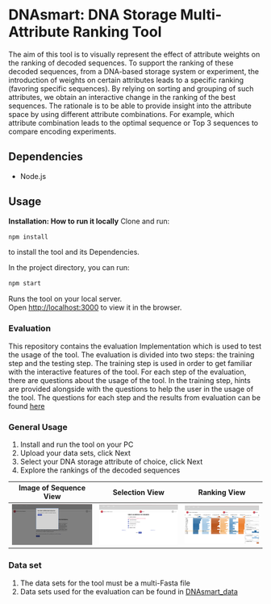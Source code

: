 # DNAsmart: DNA Storage Multi-Attribute Ranking Tool

The aim of this tool is to visually represent the effect of attribute weights on the ranking of decoded sequences. To support the ranking of these decoded sequences, from a DNA-based storage system or experiment, the introduction of weights on certain attributes leads to a specific ranking (favoring specific sequences). By relying on sorting and grouping of such attributes, we obtain an interactive change in the ranking of the best sequences. The rationale is to be able to provide insight into the attribute space by using different attribute combinations. For example, which attribute combination leads to the optimal sequence or Top 3 sequences to compare encoding experiments.

## Dependencies
* Node.js

## Usage
**Installation: How to run it locally**
Clone and run:

```bash
npm install
```
to install the tool and its Dependencies.

In the project directory, you can run:

```bash
npm start
```
Runs the tool on your local server.\
Open [http://localhost:3000](http://localhost:3000) to view it in the browser.

### Evaluation 
This repository contains the evaluation Implementation which is used to test the usage of the tool. The evaluation is divided into two steps: the training step and the testing step. The training step is used in order to get familiar with the interactive features of the tool. For each step of the evaluation, there are questions about the usage of the tool. In the training step, hints are provided alongside with the questions to help the user in the usage of the tool. The questions for each step and the results from evaluation can be found [here](https://github.com/Sombiri/DNAsmart/tree/Evaluate/src/evaluation_question)

### General Usage
1. Install and run the tool on your PC
2. Upload your data sets, click Next
3. Select your DNA storage attribute of choice, click Next
4. Explore the rankings of the decoded sequences

| Image of Sequence View | Selection View | Ranking View |
| --- | --- | --- |
| ![](src/images/sequence_view.png) | ![](src/images/selection_view.png) | ![](src/images/ranking_view.png) | 


### Data set
1. The data sets for the tool must be a multi-Fasta file
2. Data sets used for the evaluation can be found in [DNAsmart_data](https://github.com/Sombiri/DNAsmart/tree/Evaluate/src/DNAsmart_data) 
<!-- ### Graphical Chart

| Design Choices | Intuitiveness | Useful for DNA storage |
| --- | --- | --- |
| ![](src/images/designChoices.png) | ![](src/images/Intuitiveness.png) | ![](src/images/usefulforDNAstorage.png) | 

See [here](https://dnasmart.mathematik.uni-marburg.de/) for the online prototype. -->






